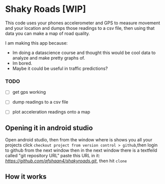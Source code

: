 # Shaky Roads [WIP]

This code uses your phones accelerometer and GPS to measure movement and your location
and dumps those readings to a csv file, then using that data you can make a map of road quality.

I am making this app because:

* Im doing a datascience course and thought this would be cool data to analyze and make pretty graphs of.
* Im bored.
* Maybe it could be useful in traffic predictions?

### TODO

- [ ] get gps working
- [ ] dump readings to a csv file
- [ ] plot acceleration readings onto a map


## Opening it in android studio

Open android studio, then from the window where is shows you all your projects click 
`checkout project from version control > github`,then login to github from the next window then in
the next window there is a textfeild called "git repository URL" paste this URL in it:
*https://github.com/afshaan4/shakyroads.git*, then hit `clone`


## How it works
